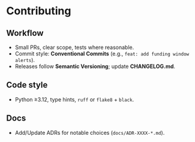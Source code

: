 # Contributing

## Workflow
- Small PRs, clear scope, tests where reasonable.
- Commit style: **Conventional Commits** (e.g., `feat: add funding window alerts`).
- Releases follow **Semantic Versioning**; update **CHANGELOG.md**.

## Code style
- Python ≥3.12, type hints, `ruff` or `flake8` + `black`.

## Docs
- Add/Update ADRs for notable choices (`docs/ADR-XXXX-*.md`).
